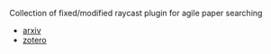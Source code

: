Collection of fixed/modified raycast plugin for agile paper searching
- [arxiv](https://www.raycast.com/koayon/arxiv)
- [zotero](https://www.raycast.com/reckoning-dev/zotero)